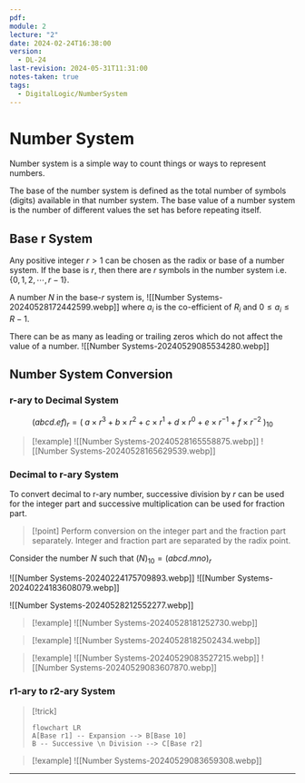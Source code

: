 ```yaml
---
pdf: 
module: 2
lecture: "2"
date: 2024-02-24T16:38:00
version:
  - DL-24
last-revision: 2024-05-31T11:31:00
notes-taken: true
tags:
  - DigitalLogic/NumberSystem
---
```

# Number System
Number system is a simple way to count things or ways to represent numbers.

The base of the number system is defined as the total number of symbols (digits) available in that number system.
The base value of a number system is the number of different values the set has before repeating itself.

## Base r System

Any positive integer $r \gt 1$ can be chosen as the radix or base of a number system.
If the base is $r$, then there are $r$ symbols in the number system i.e. $\{0, 1, 2, \cdots, r - 1\}$.

A number $N$ in the base-$r$ system is,
![[Number Systems-20240528172442599.webp]]
where $a_{i}$ is the co-efficient of $R_{i}$ and $0 \leq a_{i} \leq R - 1$.

There can be as many as leading or trailing zeros which do not affect the value of a number.
![[Number Systems-20240529085534280.webp]]

## Number System Conversion

### r-ary to Decimal System
$$
(abcd.ef)_{r} = (\;a \times r^3 + b \times r^2 + c \times r^1 + d \times r^0 + e \times r^{-1} + f \times r^{-2} \;)_{10}
$$

> [!example] 
> ![[Number Systems-20240528165558875.webp]]
> ![[Number Systems-20240528165629539.webp]]

### Decimal to r-ary System

To convert decimal to r-ary number, successive division by $r$ can be used for the integer part and successive multiplication can be used for fraction part.

> [!point] 
> Perform conversion on the integer part and the fraction part separately.
> Integer and fraction part are separated by the radix point.

Consider the number $N$ such that $(N)_{10} = (abcd.mno)_{r}$

![[Number Systems-20240224175709893.webp]]
![[Number Systems-20240224183608079.webp]]

![[Number Systems-20240528212552277.webp]]

> [!example] 
> ![[Number Systems-20240528181252730.webp]]

> [!example] 
> ![[Number Systems-20240528182502434.webp]]

> [!example] 
> ![[Number Systems-20240529083527215.webp]]
> ![[Number Systems-20240529083607870.webp]]

### r1-ary to r2-ary System

> [!trick] 
> ```mermaid
> flowchart LR
> A[Base r1] -- Expansion --> B[Base 10] 
> B -- Successive \n Division --> C[Base r2]
> ```

> [!example] 
> ![[Number Systems-20240529083659308.webp]]

---